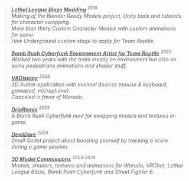 <i>

> <ins>**Lethal League Blaze Modding**</ins> <sup>2018</sup> <br>
> Making of the Blender Ready Models project, Unity tools and tutorials for character swapping.<br>
> More than thirty Custom Character Models with custom animations for some.<br>
> Hive Underground custom stage to apply for Team Reptile.

> <ins>**Bomb Rush Cyberfunk Environment Artist for Team Reptile**</ins> <sup>2020</sup> <br>
> Worked two years with the team mostly on environment but also on some pedestrians animations and shader stuff.

> <ins>**VADisplay**</ins> <sup>2023</sup> <br>
> 3D Avatar application with minimal devices (mouse & keyboard, gamepad, microphone).<br>
> Canceled in favor of Warudo.

> <ins>**DripRemix**</ins> <sup>2023</sup> <br>
> A Bomb Rush Cyberfunk mod for swapping models and textures in-game.

> <ins>**DevilDare**</ins> <sup>2024</sup> <br>
> Small Godot project about boosting yourself by tracking a score during a game session.

> <ins>**3D Model Commissions**</ins> <sup>2023-2024</sup> <br>
> Models, shaders, textures and animations for Warudo, VRChat, Lethal League Blaze, Bomb Rush Cyberfunk and Street Fighter 6.

</i>
